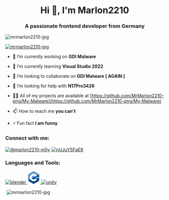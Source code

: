 <h1 align="center">Hi 👋, I'm Marlon2210</h1>
<h3 align="center">A passionate frontend developer from Germany</h3>

<p align="left"> <img src="https://komarev.com/ghpvc/?username=mrmarlon2210-jpg&label=Profile%20views&color=0e75b6&style=flat" alt="mrmarlon2210-jpg" /> </p>

<p align="left"> <a href="https://github.com/ryo-ma/github-profile-trophy"><img src="https://github-profile-trophy.vercel.app/?username=mrmarlon2210-jpg" alt="mrmarlon2210-jpg" /></a> </p>

- 🔭 I’m currently working on **GDI Malware**

- 🌱 I’m currently learning **Visual Studio 2022**

- 👯 I’m looking to collaborate on **GDI Malware [ AGAIN ]**

- 🤝 I’m looking for help with **N17Pro3426**

- 👨‍💻 All of my projects are available at [https://github.com/MrMarlon2210-png/My-Malware](https://github.com/MrMarlon2210-png/My-Malware)

- 📫 How to reach me **you can't**

- ⚡ Fun fact **I am funny**

<h3 align="left">Connect with me:</h3>
<p align="left">
<a href="https://www.youtube.com/@marlon2210-m5y" target="blank"><img align="center" src="https://raw.githubusercontent.com/rahuldkjain/github-profile-readme-generator/master/src/images/icons/Social/youtube.svg" alt="@marlon2210-m5y" height="30" width="40" /></a>
<a href="https://discord.gg/nUJuYSFaE8" target="blank"><img align="center" src="https://raw.githubusercontent.com/rahuldkjain/github-profile-readme-generator/master/src/images/icons/Social/discord.svg" alt="nUJuYSFaE8" height="30" width="40" /></a>
</p>

<h3 align="left">Languages and Tools:</h3>
<p align="left"> <a href="https://www.blender.org/" target="_blank" rel="noreferrer"> <img src="https://download.blender.org/branding/community/blender_community_badge_white.svg" alt="blender" width="40" height="40"/> </a> <a href="https://www.w3schools.com/cpp/" target="_blank" rel="noreferrer"> <img src="https://raw.githubusercontent.com/devicons/devicon/master/icons/cplusplus/cplusplus-original.svg" alt="cplusplus" width="40" height="40"/> </a> <a href="https://unity.com/" target="_blank" rel="noreferrer"> <img src="https://www.vectorlogo.zone/logos/unity3d/unity3d-icon.svg" alt="unity" width="40" height="40"/> </a> </p>

<p>&nbsp;<img align="center" src="https://github-readme-stats.vercel.app/api?username=mrmarlon2210-jpg&show_icons=true&locale=en" alt="mrmarlon2210-jpg" /></p>
